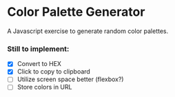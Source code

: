 # Color Palette Generator
A Javascript exercise to generate random color palettes.

### Still to implement:
- [x] Convert to HEX
- [x] Click to copy to clipboard
- [ ] Utilize screen space better (flexbox?)
- [ ] Store colors in URL
